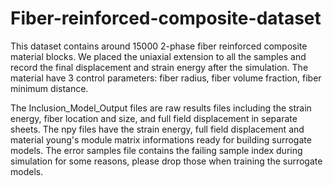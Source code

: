 # Fiber-reinforced-composite-dataset

This dataset contains around 15000 2-phase fiber reinforced composite material blocks. We placed the uniaxial extension to all the samples and record the final displacement and strain energy after the simulation. The material have 3 control parameters: fiber radius, fiber volume fraction, fiber minimum distance. 

The Inclusion_Model_Output files are raw results files including the strain energy, fiber location and size, and full field displacement in separate sheets. 
The npy files have the strain energy, full field displacement and material young's module matrix informations ready for building surrogate models. The error samples file contains the failing sample index during simulation for some reasons, please drop those when training the surrogate models.
